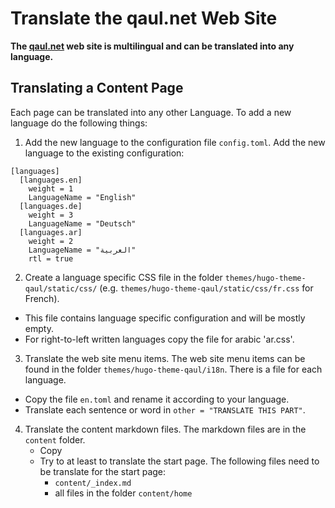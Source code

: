 # Translate the qaul.net Web Site

**The [qaul.net] web site is multilingual and can be translated into any language.**

## Translating a Content Page

Each page can be translated into any other Language.
To add a new language do the following things:

1. Add the new language to the configuration file `config.toml`. Add the new language to the existing configuration:

```
[languages]
  [languages.en]
    weight = 1
    LanguageName = "English"
  [languages.de]
    weight = 3
    LanguageName = "Deutsch"
  [languages.ar]
    weight = 2
    LanguageName = "العربية"
    rtl = true
```

2. Create a language specific CSS file in the folder `themes/hugo-theme-qaul/static/css/` (e.g. `themes/hugo-theme-qaul/static/css/fr.css` for French).
  * This file contains language specific configuration and will be mostly empty.
  * For right-to-left written languages copy the file for arabic 'ar.css'.

3. Translate the web site menu items. The web site menu items can be found in the folder `themes/hugo-theme-qaul/i18n`. There is a file for each language.
  * Copy the file `en.toml` and rename it according to your language.
  * Translate each sentence or word in `other = "TRANSLATE THIS PART"`.

4. Translate the content markdown files. The markdown files are in the `content` folder.
    * Copy 
    * Try to at least to translate the start page. The following files need to be translate for the start page:
        * `content/_index.md`
        * all files in the folder `content/home`

[qaul.net]: https://qaul.net
